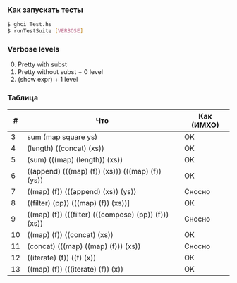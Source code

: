 ### Как запускать тесты

```sh
$ ghci Test.hs
$ runTestSuite [VERBOSE]
```
### Verbose levels




0.	Pretty with subst 
1.	Pretty without subst + 0 level
2.	(show expr) + 1 level




### Таблица


| # | Что | Как (ИМХО) | 
| ------ | ------ | ------ |
| 3 | sum (map square ys)| OK |
| 4 | (length) ((concat) (xs)) | OK | 
| 5 | (sum) (((map) (length)) (xs)) | OK |
| 6 | ((append) (((map) (f)) (xs))) (((map) (f)) (ys)) | OK |
| 7 | ((map) (f)) (((append) (xs)) (ys)) | Сносно |
| 8 | ((filter) (pp)) (((map) (f)) (xs))] | ОК |
| 9 | ((map) (f)) (((filter) (((compose) (pp)) (f))) (xs)) | Сносно |
| 10 | ((map) (f)) ((concat) (xs)) | ОК |
| 11 | (concat) (((map) ((map) (f))) (xs)) | Сносно |
| 12 | ((iterate) (f)) ((f) (x)) | ОК |
| 13 | ((map) (f)) (((iterate) (f)) (x)) | OK |
